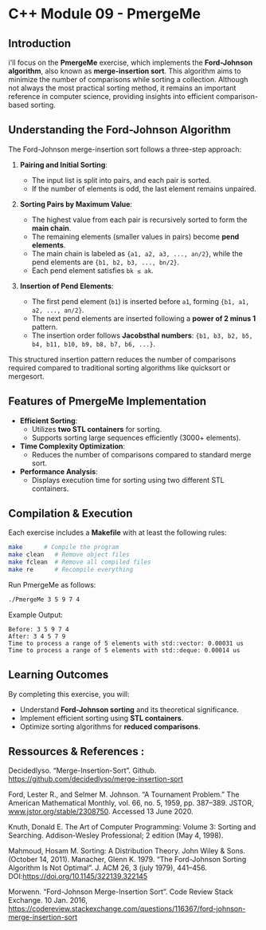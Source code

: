 # C++ Module 09 - PmergeMe

## Introduction
i'll focus on the **PmergeMe** exercise, which implements the **Ford-Johnson algorithm**, also known as **merge-insertion sort**. This algorithm aims to minimize the number of comparisons while sorting a collection. Although not always the most practical sorting method, it remains an important reference in computer science, providing insights into efficient comparison-based sorting.

## Understanding the Ford-Johnson Algorithm
The Ford-Johnson merge-insertion sort follows a three-step approach:

1. **Pairing and Initial Sorting**:
   - The input list is split into pairs, and each pair is sorted.
   - If the number of elements is odd, the last element remains unpaired.

2. **Sorting Pairs by Maximum Value**:
   - The highest value from each pair is recursively sorted to form the **main chain**.
   - The remaining elements (smaller values in pairs) become **pend elements**.
   - The main chain is labeled as `{a1, a2, a3, ..., an/2}`, while the pend elements are `{b1, b2, b3, ..., bn/2}`.
   - Each pend element satisfies `bk ≤ ak`.

3. **Insertion of Pend Elements**:
   - The first pend element (`b1`) is inserted before `a1`, forming `{b1, a1, a2, ..., an/2}`.
   - The next pend elements are inserted following a **power of 2 minus 1** pattern.
   - The insertion order follows **Jacobsthal numbers**: `{b1, b3, b2, b5, b4, b11, b10, b9, b8, b7, b6, ...}`.

This structured insertion pattern reduces the number of comparisons required compared to traditional sorting algorithms like quicksort or mergesort.

## Features of PmergeMe Implementation
- **Efficient Sorting**:
  - Utilizes **two STL containers** for sorting.
  - Supports sorting large sequences efficiently (3000+ elements).
- **Time Complexity Optimization**:
  - Reduces the number of comparisons compared to standard merge sort.
- **Performance Analysis**:
  - Displays execution time for sorting using two different STL containers.

## Compilation & Execution
Each exercise includes a **Makefile** with at least the following rules:
```sh
make      # Compile the program
make clean   # Remove object files
make fclean  # Remove all compiled files
make re      # Recompile everything
```
Run PmergeMe as follows:
```sh
./PmergeMe 3 5 9 7 4
```
Example Output:
```
Before: 3 5 9 7 4
After: 3 4 5 7 9
Time to process a range of 5 elements with std::vector: 0.00031 us
Time to process a range of 5 elements with std::deque: 0.00014 us
```

## Learning Outcomes
By completing this exercise, you will:
- Understand **Ford-Johnson sorting** and its theoretical significance.
- Implement efficient sorting using **STL containers**.
- Optimize sorting algorithms for **reduced comparisons**.

## Ressources & References :
Decidedlyso. “Merge-Insertion-Sort”. Github. https://github.com/decidedlyso/merge-insertion-sort

Ford, Lester R., and Selmer M. Johnson. “A Tournament Problem.” The American Mathematical Monthly, vol. 66, no. 5, 1959, pp. 387–389. JSTOR, www.jstor.org/stable/2308750. Accessed 13 June 2020.

Knuth, Donald E. The Art of Computer Programming: Volume 3: Sorting and Searching. Addison-Wesley Professional; 2 edition (May 4, 1998).

Mahmoud, Hosam M. Sorting: A Distribution Theory. John Wiley & Sons. (October 14, 2011).
 Manacher, Glenn K. 1979. “The Ford-Johnson Sorting Algorithm Is Not Optimal”. J. ACM 26, 3 (july 1979), 441–456. DOI:https://doi.org/10.1145/322139.322145

Morwenn. “Ford-Johnson Merge-Insertion Sort”. Code Review Stack Exchange. 10 Jan. 2016, https://codereview.stackexchange.com/questions/116367/ford-johnson-merge-insertion-sort
